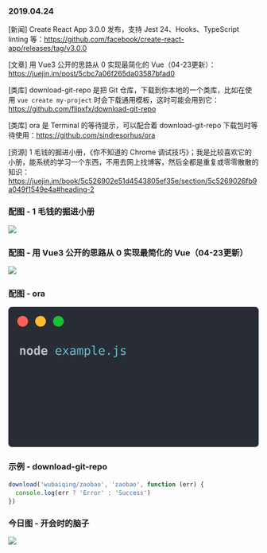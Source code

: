 ### 2019.04.24

[新闻] Create React App 3.0.0 发布，支持 Jest 24、Hooks、TypeScript linting 等：<https://github.com/facebook/create-react-app/releases/tag/v3.0.0>

[文章] 用 Vue3 公开的思路从 0 实现最简化的 Vue（04-23更新）：<https://juejin.im/post/5cbc7a06f265da03587bfad0>

[类库] download-git-repo 是把 Git 仓库，下载到你本地的一个类库，比如在使用 `vue create my-project` 时会下载通用模板，这时可能会用到它：<https://github.com/flipxfx/download-git-repo>

[类库] ora 是 Terminal 的等待提示，可以配合着 download-git-repo 下载包时等待使用：<https://github.com/sindresorhus/ora>

[资源] 1 毛钱的掘进小册，《你不知道的 Chrome 调试技巧》；我是比较喜欢它的小册，能系统的学习一个东西，不用去网上找博客，然后全都是重复或零零散散的知识：<https://juejin.im/book/5c526902e51d4543805ef35e/section/5c5269026fb9a049f1549e4a#heading-2>

### 配图 - 1 毛钱的掘进小册
![](https://ws1.sinaimg.cn/large/62bfa70bly1g2dhn4tiy7j20hq16040r.jpg)

### 配图 - 用 Vue3 公开的思路从 0 实现最简化的 Vue（04-23更新）
![](https://ws1.sinaimg.cn/large/62bfa70bly1g2dhqt2uklj20v60t8gnr.jpg)

### 配图 - ora 
![](https://raw.githubusercontent.com/sindresorhus/ora/master/screenshot.svg?sanitize=true)

### 示例 - download-git-repo
```js
download('wubaiqing/zaobao', 'zaobao', function (err) {
  console.log(err ? 'Error' : 'Success')
})
```

### 今日图 - 开会时的脑子
![](https://user-gold-cdn.xitu.io/2019/4/23/16a48e514f322a21?imageView2/2/w/800/q/100)
